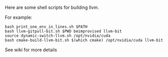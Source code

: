 Here are some shell scripts for building llvm.

For example: 
	
	bash print_one_env_in_lines.sh $PATH
	bash llvm-gitpull-bit.sh $PWD beimprovised llvm-bit
	source dynamic-switch-llvm.sh /opt/nvidia/cuda
	bash cmake-build-llvm-bit.sh $(which cmake) /opt/nvidia/cuda llvm-bit


See wiki for more details
